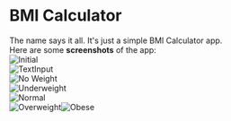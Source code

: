 # BMI Calculator
The name says it all. It's just a simple BMI Calculator app.</br>
Here are some **screenshots** of the app: </br>
![Initial](https://raw.githubusercontent.com/ItsTHEAvro/BMI-Calculator-App-Version1/main/Screenshots/Initial.jpg)</br>
![TextInput](https://raw.githubusercontent.com/ItsTHEAvro/BMI-Calculator-App-Version1/main/Screenshots/TextInput.jpg)</br>
![No Weight](https://raw.githubusercontent.com/ItsTHEAvro/BMI-Calculator-App-Version1/main/Screenshots/NoWeight.jpg)</br>
![Underweight](https://raw.githubusercontent.com/ItsTHEAvro/BMI-Calculator-App-Version1/main/Screenshots/Underweight.jpg)</br>
![Normal](https://raw.githubusercontent.com/ItsTHEAvro/BMI-Calculator-App-Version1/main/Screenshots/Normal.jpg)</br>
![Overweight](https://raw.githubusercontent.com/ItsTHEAvro/BMI-Calculator-App-Version1/main/Screenshots/Overweight.jpg)![Obese](https://raw.githubusercontent.com/ItsTHEAvro/BMI-Calculator-App-Version1/main/Screenshots/Obese.jpg)</br>

